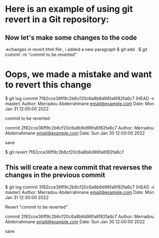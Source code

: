 # Here is an example of using git revert in a Git repository:

## Now let's make some changes to the code
=>changes in revert.html file , i added a new paragraph
$ git add .
$ git commit -m "commit to be reverted"

# Oops, we made a mistake and want to revert this change
$ git log
commit 7f82cce36ff9c2b6cf20c6a8b6d96fa6f82fa6c7 (HEAD -> master)
Author: Merradou Abderrahmane <email@example.com>
Date:   Mon Jan 31 12:00:00 2022

commit to be reverted

commit 2f82cce36ff9c2b6cf20c6a8b6d96fa6f82fa6c7
Author: Merradou Abderrahmane <email@example.com>
Date:   Sun Jan 30 12:00:00 2022

save

$ git revert 7f82cce36ff9c2b6cf20c6a8b6d96fa6f82fa6c7

## This will create a new commit that reverses the changes in the previous commit
$ git log
commit 3f82cce36ff9c2b6cf20c6a8b6d96fa6f82fa6c7 (HEAD -> master)
Author: Merradou Abderrahmane <email@example.com>
Date:   Mon Jan 31 12:30:00 2022

Revert "commit to be reverted"

commit 2f82cce36ff9c2b6cf20c6a8b6d96fa6f82fa6c7
Author: Merradou Abderrahmane <email@example.com>
Date:   Sun Jan 30 12:00:00 2022

save